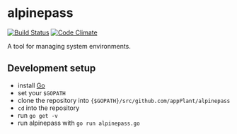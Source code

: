 # alpinepass

[![Build Status](https://travis-ci.org/appPlant/alpinepass.svg?branch=master)](https://travis-ci.org/appPlant/alpinepass)
[![Code Climate](https://codeclimate.com/github/appPlant/alpinepass/badges/gpa.svg)](https://codeclimate.com/github/appPlant/alpinepass)

A tool for managing system environments.

## Development setup

* install [Go](https://golang.org/)
* set your `$GOPATH`
* clone the repository into `{$GOPATH}/src/github.com/appPlant/alpinepass`
* `cd` into the repository
* run `go get -v`
* run alpinepass with `go run alpinepass.go`
